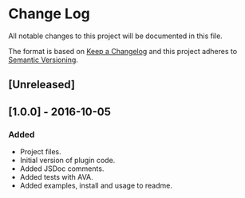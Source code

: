 # Change Log

All notable changes to this project will be documented in this file.

The format is based on [Keep a Changelog](http://keepachangelog.com/) 
and this project adheres to [Semantic Versioning](http://semver.org/).

## [Unreleased]

## [1.0.0] - 2016-10-05

### Added

- Project files.
- Initial version of plugin code.
- Added JSDoc comments.
- Added tests with AVA.
- Added examples, install and usage to readme.
